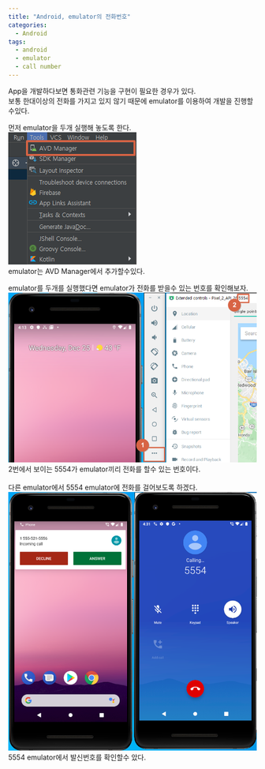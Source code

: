 ```yaml
---
title: "Android, emulator의 전화번호"
categories:
  - Android
tags:
  - android
  - emulator
  - call number
---
```

App을 개발하다보면 통화관련 기능을 구현이 필요한 경우가 있다.
<br />보통 한대이상의 전화를 가지고 있지 않기 때문에 emulator를 이용하여 개발을 진행할수있다.

먼저 emulator을 두개 실행해 놓도록 한다.
<img src="/assets/images/em_find_call_no_2.png">
<br />emulator는 AVD Manager에서 추가할수있다.

emulator를 두개를 실행했다면 emulator가 전화를 받을수 있는 번호를 확인해보자.
<img src="../assets/images/em_find_call_no_1.png">
<br />2번에서 보이는 5554가 emulator끼리 전화를 할수 있는 번호이다.
<br /><br />다른 emulator에서 5554 emulator에 전화를 걸어보도록 하겠다.
<img src="../assets/images/em_find_call_no_3.png">
<br />5554 emulator에서 발신번호를 확인할수 았다.
